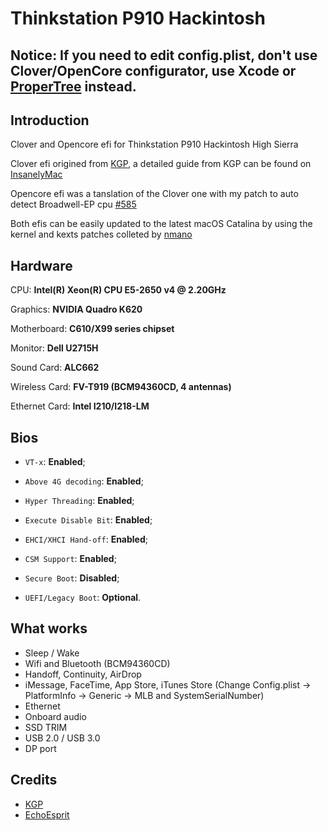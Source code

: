 # Thinkstation P910 Hackintosh

## Notice: If you need to edit config.plist, don't use Clover/OpenCore configurator, use Xcode or [ProperTree](https://github.com/corpnewt/ProperTree) instead.

## Introduction

Clover and Opencore efi for Thinkstation P910 Hackintosh High Sierra

Clover efi origined from [KGP](https://github.com/KGP/X99-EFI-Folder-Distributions), a detailed guide from KGP can be found on [InsanelyMac](https://www.insanelymac.com/forum/topic/331703-how-to-build-your-own-mac-pro-based-on-broadwell-eep-haswell-eep-and-x99-successful-buildextended-guide/)

Opencore efi was a tanslation of the Clover one with my patch to auto detect Broadwell-EP cpu [#585](https://github.com/acidanthera/bugtracker/issues/585)

Both efis can be easily updated to the latest macOS Catalina by using the kernel and kexts patches colleted by [nmano](https://www.insanelymac.com/forum/topic/335650-kernelandkextpatches-1013x1014x1015x-x99/) 

## Hardware

CPU: **Intel(R) Xeon(R) CPU E5-2650 v4 @ 2.20GHz**

Graphics: **NVIDIA Quadro K620**

Motherboard: **C610/X99 series chipset**

Monitor: **Dell U2715H**

Sound Card: **ALC662**

Wireless Card: **FV-T919 (BCM94360CD, 4 antennas)**

Ethernet Card: **Intel I210/I218-LM**

## Bios

- `VT-x`: **Enabled**;
- `Above 4G decoding`: **Enabled**;
- `Hyper Threading`: **Enabled**;
- `Execute Disable Bit`: **Enabled**;
- `EHCI/XHCI Hand-off`: **Enabled**;
- `CSM Support`: **Enabled**;

- `Secure Boot`: **Disabled**;

- `UEFI/Legacy Boot`: **Optional**.

## What works

- Sleep / Wake
- Wifi and Bluetooth (BCM94360CD)
- Handoff, Continuity, AirDrop
- iMessage, FaceTime, App Store, iTunes Store (Change Config.plist -> PlatformInfo -> Generic -> MLB and SystemSerialNumber)
- Ethernet
- Onboard audio
- SSD TRIM
- USB 2.0 / USB 3.0
- DP port


## Credits

- [KGP](https://github.com/kgp)
- [EchoEsprit](https://github.com/EchoEsprit)
